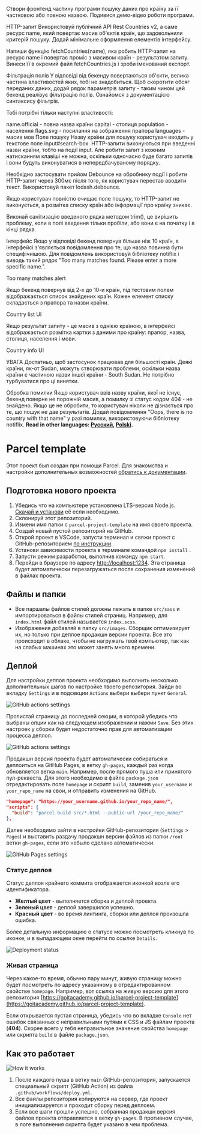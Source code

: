 Створи фронтенд частину програми пошуку даних про країну за її частковою або повною назвою. Подивися демо-відео роботи програми.

HTTP-запит
Використовуй публічний API Rest Countries v2, а саме ресурс name, який повертає масив об'єктів країн, що задовольнили критерій пошуку. Додай мінімальне оформлення елементів інтерфейсу.

Напиши функцію fetchCountries(name), яка робить HTTP-запит на ресурс name і повертає проміс з масивом країн - результатом запиту. Винеси її в окремий файл fetchCountries.js і зроби іменований експорт.

Фільтрація полів
У відповіді від бекенду повертаються об'єкти, велика частина властивостей яких, тобі не знадобиться. Щоб скоротити обсяг переданих даних, додай рядок параметрів запиту - таким чином цей бекенд реалізує фільтрацію полів. Ознайомся з документацією синтаксису фільтрів.

Тобі потрібні тільки наступні властивості:

name.official - повна назва країни
capital - столиця
population - населення
flags.svg - посилання на зображення прапора
languages - масив мов
Поле пошуку
Назву країни для пошуку користувач вводить у текстове поле input#search-box. HTTP-запити виконуються при введенні назви країни, тобто на події input. Але робити запит з кожним натисканням клавіші не можна, оскільки одночасно буде багато запитів і вони будуть виконуватися в непередбачуваному порядку.

Необхідно застосувати прийом Debounce на обробнику події і робити HTTP-запит через 300мс після того, як користувач перестав вводити текст. Використовуй пакет lodash.debounce.

Якщо користувач повністю очищає поле пошуку, то HTTP-запит не виконується, а розмітка списку країн або інформації про країну зникає.

Виконай санітизацію введеного рядка методом trim(), це вирішить проблему, коли в полі введення тільки пробіли, або вони є на початку і в кінці рядка.

Інтерфейс
Якщо у відповіді бекенд повернув більше ніж 10 країн, в інтерфейсі з'являється повідомлення про те, що назва повинна бути специфічнішою. Для повідомлень використовуй бібліотеку notiflix і виводь такий рядок "Too many matches found. Please enter a more specific name.".

Too many matches alert

Якщо бекенд повернув від 2-х до 10-и країн, під тестовим полем відображається список знайдених країн. Кожен елемент списку складається з прапора та назви країни.

Country list UI

Якщо результат запиту - це масив з однією країною, в інтерфейсі відображається розмітка картки з даними про країну: прапор, назва, столиця, населення і мови.

Country info UI

УВАГА
Достатньо, щоб застосунок працював для більшості країн. Деякі країни, як-от Sudan, можуть створювати проблеми, оскільки назва країни є частиною назви іншої країни - South Sudan. Не потрібно турбуватися про ці винятки.

Обробка помилки
Якщо користувач ввів назву країни, якої не існує, бекенд поверне не порожній масив, а помилку зі статус кодом 404 - не знайдено. Якщо це не обробити, то користувач ніколи не дізнається про те, що пошук не дав результатів. Додай повідомлення "Oops, there is no country with that name" у разі помилки, використовуючи бібліотеку notiflix.
**Read in other languages: [Русский](README.md), [Polski](README.pl.md).**

# Parcel template

Этот проект был создан при помощи Parcel. Для знакомства и настройки
дополнительных возможностей [обратись к документации](https://parceljs.org/).

## Подготовка нового проекта

1. Убедись что на компьютере установлена LTS-версия Node.js.
   [Скачай и установи](https://nodejs.org/en/) её если необходимо.
2. Склонируй этот репозиторий.
3. Измени имя папки с `parcel-project-template` на имя своего проекта.
4. Создай новый пустой репозиторий на GitHub.
5. Открой проект в VSCode, запусти терминал и свяжи проект с GitHub-репозиторием
   [по инструкции](https://docs.github.com/en/get-started/getting-started-with-git/managing-remote-repositories#changing-a-remote-repositorys-url).
6. Установи зависимости проекта в терминале командой `npm install` .
7. Запусти режим разработки, выполнив команду `npm start`.
8. Перейди в браузере по адресу [http://localhost:1234](http://localhost:1234).
   Эта страница будет автоматически перезагружаться после сохранения изменений в
   файлах проекта.

## Файлы и папки

- Все паршалы файлов стилей должны лежать в папке `src/sass` и импортироваться в
  файлы стилей страниц. Например, для `index.html` файл стилей называется
  `index.scss`.
- Изображения добавляй в папку `src/images`. Сборщик оптимизирует их, но только
  при деплое продакшн версии проекта. Все это происходит в облаке, чтобы не
  нагружать твой компьютер, так как на слабых машинах это может занять много
  времени.

## Деплой

Для настройки деплоя проекта необходимо выполнить несколько дополнительных шагов
по настройке твоего репозитория. Зайди во вкладку `Settings` и в подсекции
`Actions` выбери выбери пункт `General`.

![GitHub actions settings](./assets/actions-config-step-1.png)

Пролистай страницу до последней секции, в которой убедись что выбраны опции как
на следующем изображении и нажми `Save`. Без этих настроек у сборки будет
недостаточно прав для автоматизации процесса деплоя.

![GitHub actions settings](./assets/actions-config-step-2.png)

Продакшн версия проекта будет автоматически собираться и деплоиться на GitHub
Pages, в ветку `gh-pages`, каждый раз когда обновляется ветка `main`. Например,
после прямого пуша или принятого пул-реквеста. Для этого необходимо в файле
`package.json` отредактировать поле `homepage` и скрипт `build`, заменив
`your_username` и `your_repo_name` на свои, и отправить изменения на GitHub.

```json
"homepage": "https://your_username.github.io/your_repo_name/",
"scripts": {
  "build": "parcel build src/*.html --public-url /your_repo_name/"
},
```

Далее необходимо зайти в настройки GitHub-репозитория (`Settings` > `Pages`) и
выставить раздачу продакшн версии файлов из папки `/root` ветки `gh-pages`, если
это небыло сделано автоматически.

![GitHub Pages settings](./assets/repo-settings.png)

### Статус деплоя

Статус деплоя крайнего коммита отображается иконкой возле его идентификатора.

- **Желтый цвет** - выполняется сборка и деплой проекта.
- **Зеленый цвет** - деплой завершился успешно.
- **Красный цвет** - во время линтинга, сборки или деплоя произошла ошибка.

Более детальную информацию о статусе можно посмотреть кликнув по иконке, и в
выпадающем окне перейти по ссылке `Details`.

![Deployment status](./assets/status.png)

### Живая страница

Через какое-то время, обычно пару минут, живую страницу можно будет посмотреть
по адресу указанному в отредактированном свойстве `homepage`. Например, вот
ссылка на живую версию для этого репозитория
[https://goitacademy.github.io/parcel-project-template](https://goitacademy.github.io/parcel-project-template).

Если открывается пустая страница, убедись что во вкладке `Console` нет ошибок
связанных с неправильными путями к CSS и JS файлам проекта (**404**). Скорее
всего у тебя неправильное значение свойства `homepage` или скрипта `build` в
файле `package.json`.

## Как это работает

![How it works](./assets/how-it-works.png)

1. После каждого пуша в ветку `main` GitHub-репозитория, запускается специальный
   скрипт (GitHub Action) из файла `.github/workflows/deploy.yml`.
2. Все файлы репозитория копируются на сервер, где проект инициализируется и
   проходит сборку перед деплоем.
3. Если все шаги прошли успешно, собранная продакшн версия файлов проекта
   отправляется в ветку `gh-pages`. В противном случае, в логе выполнения
   скрипта будет указано в чем проблема.
